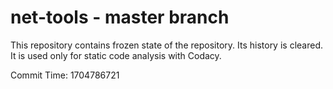 # net-tools - master branch

This repository contains frozen state of the repository.
Its history is cleared. It is used only for static code
analysis with Codacy.

Commit Time: 1704786721